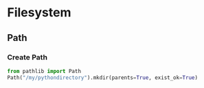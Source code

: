 # Filesystem

## Path

### Create Path
```python
from pathlib import Path
Path("/my/pythondirectory").mkdir(parents=True, exist_ok=True)
```
